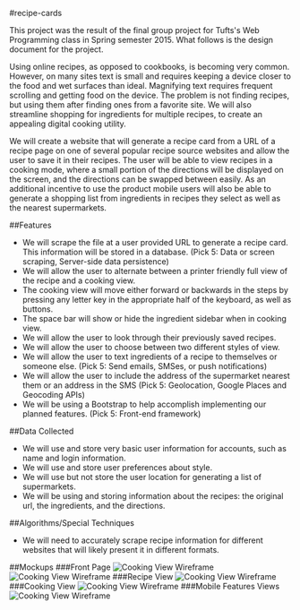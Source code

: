 #recipe-cards

This project was the result of the final group project for Tufts's Web Programming class in Spring semester 2015. What follows is the design document for the project.

Using online recipes, as opposed to cookbooks, is becoming very common. However, on many sites text is small and requires keeping a device closer to the food and wet surfaces than ideal. Magnifying text requires frequent scrolling and getting food on the device. The problem is not finding recipes, but using them after finding ones from a favorite site. We will also streamline shopping for ingredients for multiple recipes, to create an appealing digital cooking utility.

We will create a website that will generate a recipe card from a URL of a recipe page on one of several popular recipe source websites and allow the user to save it in their recipes. The user will be able to view recipes in a cooking mode, where a small portion of the directions will be displayed on the screen, and the directions can be swapped between easily. As an additional incentive to use the product mobile users will also be able to generate a shopping list from ingredients in recipes they select as well as the nearest supermarkets.

##Features
* We will scrape the file at a user provided URL to generate a recipe card. This information will be stored in a database. (Pick 5: Data or screen scraping, Server-side data persistence)
* We will allow the user to alternate between a printer friendly full view of the recipe and a cooking view.
* The cooking view will move either forward or backwards in the steps by pressing any letter key in the appropriate half of the keyboard, as well as buttons.
* The space bar will show or hide the ingredient sidebar when in cooking view.
* We will allow the user to look through their previously saved recipes.
* We will allow the user to choose between two different styles of view.
* We will allow the user to text ingredients of a recipe to themselves or someone else. (Pick 5: Send emails, SMSes, or push notifications)
* We will allow the user to include the address of the supermarket nearest them or an address in the SMS (Pick 5: Geolocation, Google Places and Geocoding APIs)
* We will be using a Bootstrap to help accomplish implementing our planned features. (Pick 5: Front-end framework)

##Data Collected
* We will use and store very basic user information for accounts, such as name and login information.
* We will use and store user preferences about style.
* We will use but not store the user location for generating a list of supermarkets.
* We will be using and storing information about the recipes: the original url, the ingredients, and the directions.

##Algorithms/Special Techniques
* We will need to accurately scrape recipe information for different websites that will likely present it in different formats.

##Mockups
###Front Page
![Cooking View Wireframe](https://github.com/tuftsdev/comp20-spring2015-team13/blob/master/Wireframes/newuser.png)
![Cooking View Wireframe](https://github.com/tuftsdev/comp20-spring2015-team13/blob/master/Wireframes/ruserpage.png)
###Recipe View
![Cooking View Wireframe](https://github.com/tuftsdev/comp20-spring2015-team13/blob/master/Wireframes/mockup.png)
###Cooking View
![Cooking View Wireframe](https://github.com/tuftsdev/comp20-spring2015-team13/blob/master/Wireframes/cookingview.png)
###Mobile Features Views
![Cooking View Wireframe](https://github.com/tuftsdev/comp20-spring2015-team13/blob/master/Wireframes/mobileview.png)

